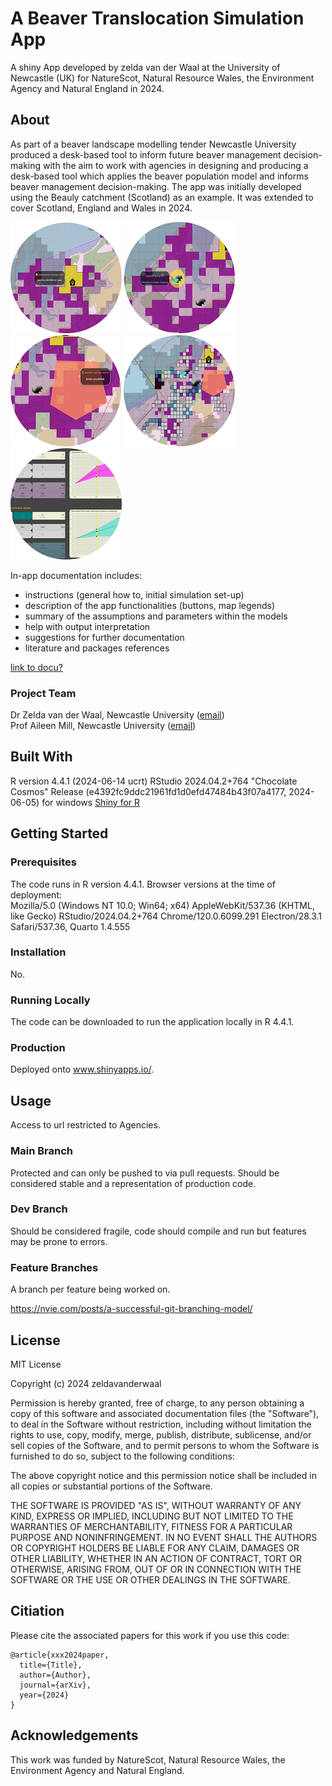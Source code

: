 # A Beaver Translocation Simulation App
A shiny App developed by zelda van der Waal at the University of Newcastle (UK) for NatureScot, Natural Resource Wales, the Environment Agency and Natural England in 2024.

## About
As part of a beaver landscape modelling tender Newcastle University produced a desk-based tool to inform future beaver management decision-making with the aim to work with agencies in designing and producing a desk-based tool which applies the beaver population model and informs beaver management decision-making. The app was initially developed using the Beauly catchment (Scotland) as an example. It was extended to cover Scotland, England and Wales in 2024. 

![how to 1](www2/fig_howto1.png) ![how to 2](www2/fig_howto2.png) ![how to 3](www2/fig_howto3.png) ![how to 4](www2/fig_howto4.png) ![how to 5](www2/fig_howto5.png) 

In-app documentation includes: 
- instructions (general how to, initial simulation set-up)
- description of the app functionalities (buttons, map legends)
- summary of the assumptions and parameters within the models
- help with output interpretation
- suggestions for further documentation
- literature and packages references     

[link to docu?](https://github.com/zeldavanderwaal/Scotland-Beaver-App/files/10458558/Beaver.app.guidance.-.12.jan.2023.pdf)


### Project Team
Dr Zelda van der Waal, Newcastle University  ([email](mailto:zeldavdwaal@gmail.com))  
Prof Aileen Mill, Newcastle University  ([email](mailto:aileen.mill@newcastle.ac.uk))  


## Built With
R version 4.4.1 (2024-06-14 ucrt) 
RStudio 2024.04.2+764 "Chocolate Cosmos" 
Release (e4392fc9ddc21961fd1d0efd47484b43f07a4177, 2024-06-05) for windows
[Shiny for R](https://shiny.rstudio.com/)  



## Getting Started

### Prerequisites
The code runs in R version 4.4.1. 
Browser versions at the time of deployment:  
Mozilla/5.0 (Windows NT 10.0; Win64; x64) AppleWebKit/537.36 (KHTML, like Gecko) RStudio/2024.04.2+764 Chrome/120.0.6099.291 Electron/28.3.1 Safari/537.36, Quarto 1.4.555

### Installation
No.

### Running Locally
The code can be downloaded to run the application locally in R 4.4.1.
 
 
### Production
Deployed onto www.shinyapps.io/. 

## Usage
Access to url restricted to Agencies. 

### Main Branch
Protected and can only be pushed to via pull requests. Should be considered stable and a representation of production code.

### Dev Branch
Should be considered fragile, code should compile and run but features may be prone to errors.

### Feature Branches
A branch per feature being worked on.

https://nvie.com/posts/a-successful-git-branching-model/

## License
MIT License

Copyright (c) 2024 zeldavanderwaal

Permission is hereby granted, free of charge, to any person obtaining a copy
of this software and associated documentation files (the "Software"), to deal
in the Software without restriction, including without limitation the rights
to use, copy, modify, merge, publish, distribute, sublicense, and/or sell
copies of the Software, and to permit persons to whom the Software is
furnished to do so, subject to the following conditions:

The above copyright notice and this permission notice shall be included in all
copies or substantial portions of the Software.

THE SOFTWARE IS PROVIDED "AS IS", WITHOUT WARRANTY OF ANY KIND, EXPRESS OR
IMPLIED, INCLUDING BUT NOT LIMITED TO THE WARRANTIES OF MERCHANTABILITY,
FITNESS FOR A PARTICULAR PURPOSE AND NONINFRINGEMENT. IN NO EVENT SHALL THE
AUTHORS OR COPYRIGHT HOLDERS BE LIABLE FOR ANY CLAIM, DAMAGES OR OTHER
LIABILITY, WHETHER IN AN ACTION OF CONTRACT, TORT OR OTHERWISE, ARISING FROM,
OUT OF OR IN CONNECTION WITH THE SOFTWARE OR THE USE OR OTHER DEALINGS IN THE
SOFTWARE.


## Citiation 
Please cite the associated papers for this work if you use this code:

```
@article{xxx2024paper,
  title={Title},
  author={Author},
  journal={arXiv},
  year={2024}
}
```


## Acknowledgements
This work was funded by NatureScot, Natural Resource Wales, the Environment Agency and Natural England.

